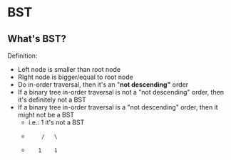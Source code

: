 # BST

## What's BST?

Definition:

* Left node is smaller than root node 
* RIght node is bigger/equal to root node
* Do in-order traversal, then it's an "**not descending"** order
* If a binary tree in-order traversal is not a "not descending" order, then it's definitely not a BST
* If a binary tree in-order traversal is a "not descending" order, then it might not be a BST
  * i.e.:    1      it's not a BST
  *         /   \
  *        1    1

